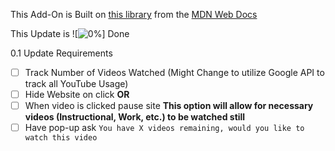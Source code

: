 This Add-On is Built on [this library](https://github.com/mdn/webextensions-examples/tree/main/apply-css) from the [MDN Web Docs](https://developer.mozilla.org/en-US/)

This Update is ![![0%](https://progress-bar.dev/0)] Done

0.1 Update Requirements
- [ ] Track Number of Videos Watched (Might Change to utilize Google API to track all YouTube Usage)
- [ ] Hide Website on click
        **OR** 
- [ ] When video is clicked pause site **This option will allow for necessary videos (Instructional, Work, etc.) to be watched still**
- [ ] Have pop-up ask ```You have X videos remaining, would you like to watch this video```
